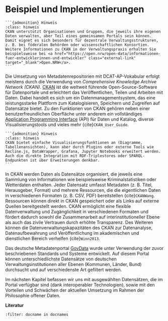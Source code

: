 # Beispiel und Implementierungen 

````{margin}
```{admonition} Hinweis
:class: hinweis
CKAN unterstützt Organisationen und Gruppen, die jeweils ihre eigenen Daten verwalten, aber Teil eines gemeinsamen Portals sein können. Damit eignet es sich besonders für dezentrale Verwaltungsstrukturen, z. B. bei föderalen Behörden oder wissenschaftlichen Konsortien. Weitere Informationen zu CKAN in der Verwaltungspraxis erhalten Sie beispielsweise bei <a href="https://open.nrw/open-data/informationen-fuer-entwicklerinnen-und-entwickler" class="external-link" target="_blank">Open.NRW</a>.
```
````

Die Umsetzung von Metadatenrepositorien mit DCAT-AP-Vokabular erfolgt meistens durch die Verwendung von *Comprehensive Knowledge Archive Network (CKAN)*. <a href="https://de.wikipedia.org/wiki/CKAN" class="external-link" target="_blank">CKAN</a> ist die weltweit führende Open-Source-Software für Datenportale und erleichtert das Veröffentlichen, Teilen und Arbeiten mit Daten. Dabei handelt es sich um ein Datenmanagementsystem, das eine leistungsstarke Plattform zum Katalogisieren, Speichern und Zugreifen auf Datensätze bietet. Zu den Funktionen von CKAN gehören neben einer benutzerfreundlichen Oberfläche unter anderem ein vollständiges <a href="https://de.wikipedia.org/wiki/Programmierschnittstelle" class="external-link" target="_blank">Application Programming Interface</a> (API) für Daten und Katalog, diverse Visualisierungstools und vieles mehr {cite}`CKAN_User_Guide`.

````{margin}
```{admonition} Hinweis
:class: hinweis
CKAN bietet einfache Visualisierungsfunktionen an (Diagramme, Tabellenansichten), kann aber durch Plugins oder externe Tools wie Recline.js, DataWrapper, Grafana, Jupyter Notebooks erweitert werden. Auch die direkte Integration mit RDF-Triplestores oder SPARQL-Endpunkten ist über Erweiterungen denkbar.
```
````

In CKAN werden Daten als Datensätze organisiert, die jeweils eine Sammlung von Informationen wie beispielsweise Kriminalstatistiken oder Wetterdaten enthalten. Jeder Datensatz umfasst Metadaten (z.&nbsp;B. Titel, Herausgeber, Format) und mehrere Ressourcen, die die eigentlichen Daten in verschiedenen Formaten (z. B. CSV, PDF) bereitstellen {cite}`CKANWang`. Ressourcen können direkt in CKAN gespeichert oder als Links auf externe Quellen bereitgestellt werden. CKAN ermöglicht eine flexible Datenverwaltung und Zugänglichkeit in verschiedenen Formaten und fördert dadurch sowohl die Zusammenarbeit auf interinstitutioneller Ebene als auch das zivile Vertrauen durch erhöhte Transparenz. Des Weiteren können die Datenverwaltungskapazitäten des CKAN zur Datenanalyse, Datenaufbewahrung und Veröffentlichung im akademischen und dienstlichen Bereich verhelfen {cite}`Winn2013`. 

Das deutsche Metadatenportal <a href="https://www.govdata.de/" class="external-link" target="_blank">GovData</a> wurde unter Verwendung der zuvor beschriebenen Standards und Systeme entwickelt. Auf diesem Portal können unterschiedlichste Datensätze von deutschen Verwaltungsinstitutionen aller Ebenen (Kommunen, Länder, Bund) durchsucht und auf verschiedenste Art gefiltert werden. 

Im nächsten Kapitel befassen wir uns mit ausgewählten Datensätzen, die im Portal verfügbar sind (dank interoperabler Technologien), sowie mit den Vorteilen und Schwächen der aktuellen Umsetzung im Rahmen der Philosophie offener Daten.

**Literatur**

```{bibliography}
:filter: docname in docnames
```